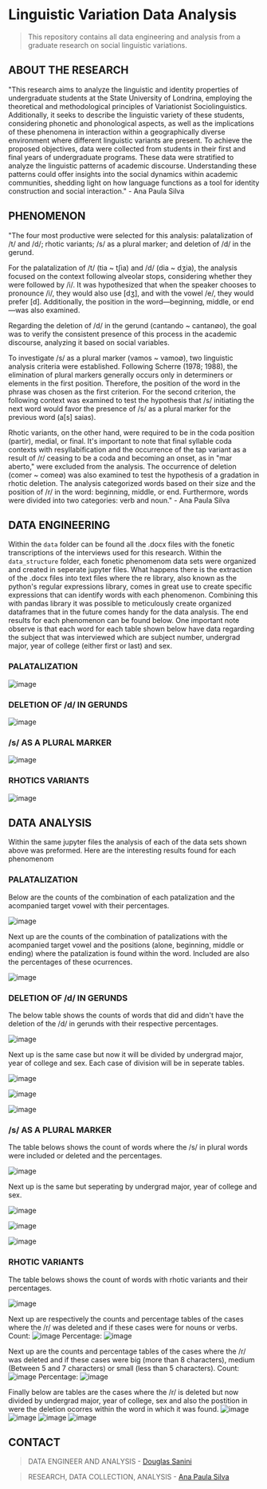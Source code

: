 # Linguistic Variation Data Analysis
> This repository contains all data engineering and analysis from a graduate research on social linguistic variations.

## ABOUT THE RESEARCH
"This research aims to analyze the linguistic and identity properties of undergraduate students at the State University of Londrina, employing the theoretical and methodological principles of Variationist Sociolinguistics. Additionally, it seeks to describe the linguistic variety of these students, considering phonetic and phonological aspects, as well as the implications of these phenomena in interaction within a geographically diverse environment where different linguistic variants are present. To achieve the proposed objectives, data were collected from students in their first and final years of undergraduate programs. These data were stratified to analyze the linguistic patterns of academic discourse. Understanding these patterns could offer insights into the social dynamics within academic communities, shedding light on how language functions as a tool for identity construction and social interaction." - Ana Paula Silva

## PHENOMENON

"The four most productive were selected for this analysis: palatalization of /t/ and /d/; rhotic variants; /s/ as a plural marker; and deletion of /d/ in the gerund.

For the palatalization of /t/ (tia ~ tʃia) and /d/ (dia ~ dʒia), the analysis focused on the context following alveolar stops, considering whether they were followed by /i/. It was hypothesized that when the speaker chooses to pronounce /i/, they would also use [dʒ], and with the vowel /e/, they would prefer [d]. Additionally, the position in the word—beginning, middle, or end—was also examined. 

Regarding the deletion of /d/ in the gerund (cantando ~ cantan∅o), the goal was to verify the consistent presence of this process in the academic discourse, analyzing it based on social variables.

To investigate /s/ as a plural marker (vamos ~ vamo∅), two linguistic analysis criteria were established. Following Scherre (1978; 1988), the elimination of plural markers generally occurs only in determiners or elements in the first position. Therefore, the position of the word in the phrase was chosen as the first criterion. For the second criterion, the following context was examined to test the hypothesis that /s/ initiating the next word would favor the presence of /s/ as a plural marker for the previous word (a[s] saias).

Rhotic variants, on the other hand, were required to be in the coda position (partir), medial, or final. It's important to note that final syllable coda contexts with resyllabification and the occurrence of the tap variant as a result of /r/ ceasing to be a coda and becoming an onset, as in "mar aberto," were excluded from the analysis. The occurrence of deletion (comer ~ come∅) was also examined to test the hypothesis of a gradation in rhotic deletion. The analysis categorized words based on their size and the position of /r/ in the word: beginning, middle, or end. Furthermore, words were divided into two categories: verb and noun." - Ana Paula Silva

## DATA ENGINEERING
Within the `data` folder can be found all the .docx files with the fonetic transcriptions of the interviews used for this research. Within the `data_structure` folder, each fonetic phenomenom data sets were organized and created in seperate jupyter files. What happens there is the extraction of the .docx files into text files where the re library, also known as the python's regular expressions library, comes in great use to create specific expressions that can identify words with each phenomenon. Combining this with pandas library it was possible to meticulously create organized dataframes that in the future comes handy for the data analysis. The end results for each phenomenon can be found below. One important note observe is that each word for each table shown below have data regarding the subject that was interviewed which are subject number, undergrad major, year of college (either first or last) and sex. 

### PALATALIZATION 

![image](https://github.com/douglas-sanini/linguistic_variation_data_analyses/assets/102381949/4d8e2dc2-2b9b-44ad-893a-0c285652291c)

###  DELETION OF /d/ IN GERUNDS

![image](https://github.com/douglas-sanini/linguistic_variation_data_analyses/assets/102381949/d1d3b4af-d66a-4452-89d5-688459f0d60e)

### /s/ AS A PLURAL MARKER

![image](https://github.com/douglas-sanini/linguistic_variation_data_analyses/assets/102381949/9dcc9afa-87cc-4cc4-90ed-ab1bb7eb13ff)

### RHOTICS VARIANTS

![image](https://github.com/douglas-sanini/linguistic_variation_data_analyses/assets/102381949/552857af-b70b-42c9-aecc-161973f17aec)

## DATA ANALYSIS

Within the same jupyter files the analysis of each of the data sets shown above was preformed. Here are the interesting results found for each phenomenom


### PALATALIZATION 

Below are the counts of the combination of each patalization and the acompanied target vowel with their percentages.

![image](https://github.com/douglas-sanini/linguistic_variation_data_analyses/assets/102381949/cdef7e41-6c35-400a-b2e9-630d39a718fa)

Next up are the counts of the combination of patalizations with the acompanied target vowel and the positions (alone, beginning, middle or ending) where the patalization is found within the word. Included are also the percentages of these ocurrences.

![image](https://github.com/douglas-sanini/linguistic_variation_data_analyses/assets/102381949/09ca7358-7819-4e9d-a69f-6c87206f2cd1)


###  DELETION OF /d/ IN GERUNDS

The below table shows the counts of words that did and didn't have the deletion of the /d/ in gerunds with their respective percentages.

![image](https://github.com/douglas-sanini/linguistic_variation_data_analyses/assets/102381949/48123071-30ce-4d14-b811-ab8efb8bd1fd)

Next up is the same case but now it will be divided by undergrad major, year of college and sex. Each case of division will be in seperate tables.

![image](https://github.com/douglas-sanini/linguistic_variation_data_analyses/assets/102381949/0298bf75-272e-440d-b804-6b3855b4a8cd)

![image](https://github.com/douglas-sanini/linguistic_variation_data_analyses/assets/102381949/5ec8c62e-1638-4bda-a45c-b80f8f998bb9)

![image](https://github.com/douglas-sanini/linguistic_variation_data_analyses/assets/102381949/12b3962a-e875-4adb-a7df-40646ac1262f)


### /s/ AS A PLURAL MARKER

The table belows shows the count of words where the /s/ in plural words were included or deleted and the percentages.

![image](https://github.com/douglas-sanini/linguistic_variation_data_analyses/assets/102381949/78654d3e-98b0-444c-bef6-cbfa359f2b92)

Next up is the same but seperating by undergrad major, year of college and sex.

![image](https://github.com/douglas-sanini/linguistic_variation_data_analyses/assets/102381949/4de078a6-8e99-496d-b71c-6bd10cc319c8)

![image](https://github.com/douglas-sanini/linguistic_variation_data_analyses/assets/102381949/27dd921c-1df7-4596-ad89-a9f966a85e19)

![image](https://github.com/douglas-sanini/linguistic_variation_data_analyses/assets/102381949/3467d26d-57cc-4c3e-b929-b6bfb1687241)


### RHOTIC VARIANTS

The table belows shows the count of words with rhotic variants and their percentages.

![image](https://github.com/douglas-sanini/linguistic_variation_data_analyses/assets/102381949/64ad38c5-b096-4c4d-87a7-f5ddc5d519ce)

Next up are respectively the counts and percentage tables of the cases where the /r/ was deleted and if these cases were for nouns or verbs.
Count:
![image](https://github.com/douglas-sanini/linguistic_variation_data_analyses/assets/102381949/86c35e6d-6364-4c9c-b22a-2cccebbf6348)
Percentage:
![image](https://github.com/douglas-sanini/linguistic_variation_data_analyses/assets/102381949/1b744c7d-0c53-457e-b117-6180a0b5186f)


Next up are the counts and percentage tables of the cases where the /r/ was deleted and if these cases were big (more than 8 characters), medium (Between 5 and 7 characters) or small (less than 5 characters).
Count:
![image](https://github.com/douglas-sanini/linguistic_variation_data_analyses/assets/102381949/2dc676fa-69c8-49e8-b8cc-f9c0b2ea6f57)
Percentage:
![image](https://github.com/douglas-sanini/linguistic_variation_data_analyses/assets/102381949/ac318614-fcd0-4282-a8f9-30faf48610e0)


Finally below are tables are the cases where the /r/ is deleted but now divided by undergrad major, year of college, sex and also the postition in  were the deletion ocorres within the word in which it was found.
![image](https://github.com/douglas-sanini/linguistic_variation_data_analyses/assets/102381949/7bf23130-b226-44c7-a7d1-7f0021667fcb)
![image](https://github.com/douglas-sanini/linguistic_variation_data_analyses/assets/102381949/80f15408-c43c-433e-aee6-5e07cfe6666b)
![image](https://github.com/douglas-sanini/linguistic_variation_data_analyses/assets/102381949/1cc10a05-01d1-4e9d-a108-70c78ef7239e)
![image](https://github.com/douglas-sanini/linguistic_variation_data_analyses/assets/102381949/485a1e28-e8a4-4488-8a71-d30f0d11f6d0)


## CONTACT
> DATA ENGINEER AND ANALYSIS - [Douglas Sanini](https://www.linkedin.com/in/douglas-sanini/)

> RESEARCH, DATA COLLECTION, ANALYSIS - [Ana Paula Silva](https://www.linkedin.com/in/ana-paula-silva-2b5906182/)
